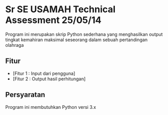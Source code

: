 # Sr SE USAMAH Technical Assessment 25/05/14

Program ini merupakan skrip Python sederhana yang menghasilkan output tingkat kemahiran maksimal seseorang dalam sebuah pertandingan olahraga

## Fitur

- [Fitur 1 : Input dari pengguna]
- [Fitur 2 : Output hasil perhitungan]

## Persyaratan

Program ini membutuhkan Python versi 3.x
